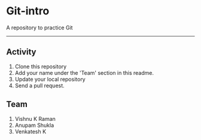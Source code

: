 # Git-intro
A repository to practice Git

---

## Activity

1. Clone this repository
2. Add your name under the 'Team' section in this readme.
3. Update your local repository
4. Send a pull request.

## Team

1. Vishnu K Raman
2. Anupam Shukla
3. Venkatesh K
